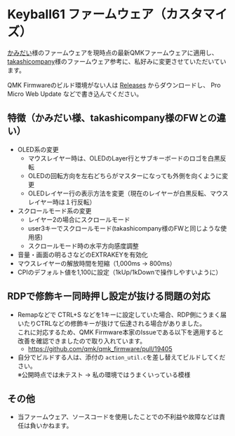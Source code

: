 # Keyball61 ファームウェア（カスタマイズ）

[かみだい](https://twitter.com/d_kamiichi)様のファームウェアを現時点の最新QMKファームウェアに適用し、
[takashicompany](https://zenn.dev/takashicompany/articles/69b87160cda4b9)様のファームウェア参考に、私好みに変更させていただいています。

QMK Firmwareのビルド環境がない人は [Releases](https://github.com/mid417/keyball/releases)  からダウンロードし、
Pro Micro Web Update などで書き込んでください。

## 特徴（かみだい様、takashicompany様のFWとの違い）

- OLED系の変更
    - マウスレイヤー時は、OLEDのLayer行とサブキーボードのロゴを白黒反転
    - OLEDの回転方向を左右どちらがマスターになっても外側を向くように変更
    - OLEDレイヤー行の表示方法を変更（現在のレイヤーが白黒反転、マウスレイヤー時は１行反転）
- スクロールモード系の変更
    - レイヤー2の場合にスクロールモード
    - user3キーでスクロールモード(takashicompany様のFWと同じような使用感)
    - スクロールモード時の水平方向感度調整
- 音量・画面の明るさなどのEXTRAKEYを有効化
- マウスレイヤーの解放時間を短縮（1,000ms → 800ms）
- CPIのデフォルト値を1,100に設定（1kUp/1kDownで操作しやすいように） 

## RDPで修飾キー同時押し設定が抜ける問題の対応

- Remapなどで CTRL+S などを1キーに設定していた場合、RDP側にうまく届いたりCTRLなどの修飾キーが抜けて伝達される場合がありました。  
  これに対応するため、QMK Firmware本家のIssueである以下を適用すると改善を確認できましたので取り入れています。
    - <https://github.com/qmk/qmk_firmware/pull/19405>
- 自分でビルドする人は、添付の `action_util.c`を差し替えてビルドしてください。  
※公開時点では未テスト → 私の環境ではうまくいっている模様

## その他

- 当ファームウェア、ソースコードを使用したことでの不利益や故障などは責任は負いかねます。
